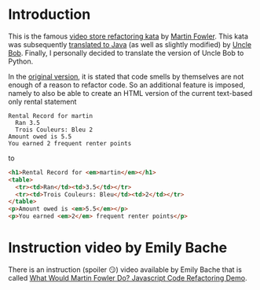 # Introduction

This is the famous [video store refactoring kata](https://martinfowler.com/articles/refactoring-video-store-js/)
by [Martin Fowler](https://martinfowler.com/). This kata was
subsequently [translated to Java](https://github.com/unclebob/videostore) 
(as well as slightly modified) by [Uncle Bob](https://github.com/unclebob). 
Finally, I personally decided
to translate the version of Uncle Bob to Python.

In the [original version](https://martinfowler.com/articles/refactoring-video-store-js/), it is stated that code smells by themselves are not enough of a reason to 
refactor code. So an additional feature is imposed, namely to also be able 
to create an HTML version of the current text-based only rental statement 

```
Rental Record for martin
  Ran 3.5
  Trois Couleurs: Bleu 2
Amount owed is 5.5
You earned 2 frequent renter points
```

to 

```html
<h1>Rental Record for <em>martin</em></h1>
<table>
  <tr><td>Ran</td><td>3.5</td></tr>
  <tr><td>Trois Couleurs: Bleu</td><td>2</td></tr>
</table>
<p>Amount owed is <em>5.5</em></p>
<p>You earned <em>2</em> frequent renter points</p>
```

# Instruction video by Emily Bache

There is an instruction (spoiler 😏) video available by Emily Bache that is called [What Would Martin Fowler Do? Javascript Code Refactoring Demo](https://www.youtube.com/watch?v=cZJ36B3iXok).
